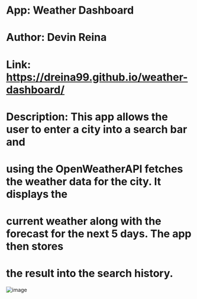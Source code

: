 # App: Weather Dashboard
# Author: Devin Reina
# Link: https://dreina99.github.io/weather-dashboard/
# Description: This app allows the user to enter a city into a search bar and
# using the OpenWeatherAPI fetches the weather data for the city. It displays the
# current weather along with the forecast for the next 5 days. The app then stores
# the result into the search history.
![image](https://user-images.githubusercontent.com/32178142/153776502-ebb47f5f-e6a4-4e27-9806-f1217355c481.PNG)
